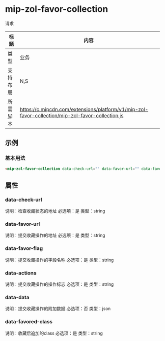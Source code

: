 # mip-zol-favor-collection

请求

标题|内容
----|----
类型|业务
支持布局|N,S|
所需脚本|https://c.mipcdn.com/extensions/platform/v1/mip-zol-favor-collection/mip-zol-favor-collection.js

## 示例

### 基本用法
```html
<mip-zol-favor-collection data-check-url="" data-favor-url="" data-favor-flag="type" data-actions='[1,2]' data-data='{}' data-favored-class=""></mip-zol-favor-collection>
```

## 属性

### data-check-url

说明：检查收藏状态的地址
必选项：是
类型：string

### data-favor-url

说明：提交收藏操作的地址
必选项：是
类型：string

### data-favor-flag

说明：提交收藏操作的字段名称
必选项：是
类型：string

### data-actions

说明：提交收藏操作的操作标志
必选项：是
类型：string

### data-data

说明：提交收藏操作的附加数据
必选项：否
类型：json

### data-favored-class

说明：收藏后追加的class
必选项：是
类型：string



